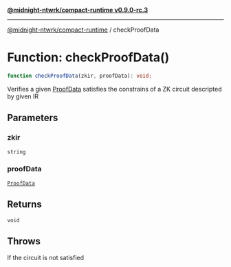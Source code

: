[**@midnight-ntwrk/compact-runtime v0.9.0-rc.3**](../README.md)

***

[@midnight-ntwrk/compact-runtime](../globals.md) / checkProofData

# Function: checkProofData()

```ts
function checkProofData(zkir, proofData): void;
```

Verifies a given [ProofData](../interfaces/ProofData.md) satisfies the constrains of a ZK circuit
descripted by given IR

## Parameters

### zkir

`string`

### proofData

[`ProofData`](../interfaces/ProofData.md)

## Returns

`void`

## Throws

If the circuit is not satisfied
